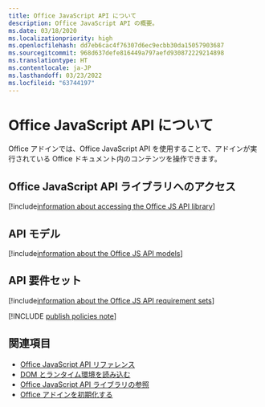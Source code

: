 ```yaml
---
title: Office JavaScript API について
description: Office JavaScript API の概要。
ms.date: 03/18/2020
ms.localizationpriority: high
ms.openlocfilehash: dd7eb6cac4f76307d6ec9ecbb30da15057903687
ms.sourcegitcommit: 968d637defe816449a797aefd930872229214898
ms.translationtype: HT
ms.contentlocale: ja-JP
ms.lasthandoff: 03/23/2022
ms.locfileid: "63744197"
---
```

# <a name="understanding-the-office-javascript-api"></a>Office JavaScript API について

Office アドインでは、Office JavaScript API を使用することで、アドインが実行されている Office ドキュメント内のコンテンツを操作できます。

## <a name="accessing-the-office-javascript-api-library"></a>Office JavaScript API ライブラリへのアクセス

[!include[information about accessing the Office JS API library](../includes/office-js-access-library.md)]

## <a name="api-models"></a>API モデル

[!include[information about the Office JS API models](../includes/office-js-api-models.md)]

## <a name="api-requirement-sets"></a>API 要件セット

[!include[information about the Office JS API requirement sets](../includes/office-js-requirement-sets.md)]

[!INCLUDE [publish policies note](../includes/note-publish-policies.md)]

## <a name="see-also"></a>関連項目

- [Office JavaScript API リファレンス](../reference/javascript-api-for-office.md)
- [DOM とランタイム環境を読み込む](loading-the-dom-and-runtime-environment.md)
- [Office JavaScript API ライブラリの参照](referencing-the-javascript-api-for-office-library-from-its-cdn.md)
- [Office アドインを初期化する](initialize-add-in.md)
